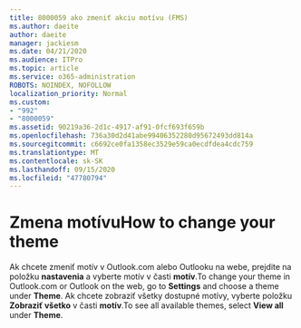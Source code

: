 ```yaml
---
title: 8000059 ako zmeniť akciu motívu (FMS)
ms.author: daeite
author: daeite
manager: jackiesm
ms.date: 04/21/2020
ms.audience: ITPro
ms.topic: article
ms.service: o365-administration
ROBOTS: NOINDEX, NOFOLLOW
localization_priority: Normal
ms.custom:
- "992"
- "8000059"
ms.assetid: 90219a36-2d1c-4917-af91-0fcf693f659b
ms.openlocfilehash: 736a30d2d41abe99406352280d95672493dd814a
ms.sourcegitcommit: c6692ce0fa1358ec3529e59ca0ecdfdea4cdc759
ms.translationtype: MT
ms.contentlocale: sk-SK
ms.lasthandoff: 09/15/2020
ms.locfileid: "47780794"
---
```

# <a name="how-to-change-your-theme"></a><span data-ttu-id="db76f-102">Zmena motívu</span><span class="sxs-lookup"><span data-stu-id="db76f-102">How to change your theme</span></span>

<span data-ttu-id="db76f-103">Ak chcete zmeniť motív v Outlook.com alebo Outlooku na webe, prejdite na položku **nastavenia** a vyberte motív v časti **motív**.</span><span class="sxs-lookup"><span data-stu-id="db76f-103">To change your theme in Outlook.com or Outlook on the web, go to **Settings** and choose a theme under **Theme**.</span></span> <span data-ttu-id="db76f-104">Ak chcete zobraziť všetky dostupné motívy, vyberte položku **Zobraziť všetko** v časti **motív**.</span><span class="sxs-lookup"><span data-stu-id="db76f-104">To see all available themes, select **View all** under **Theme**.</span></span>
  